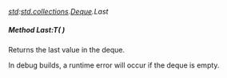 _[std](../../modules/std/std-module.md):[std.collections](../../modules/std/std-collections.md).[Deque<T>](../../modules/std/std-collections-deque.md).Last_
##### Method Last:T(  )
Returns the last value in the deque.

In debug builds, a runtime error will occur if the deque is empty.
